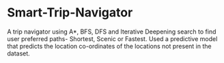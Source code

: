 # Smart-Trip-Navigator
A trip navigator using A*, BFS, DFS and Iterative Deepening search to find user preferred paths- Shortest, Scenic or Fastest. Used a predictive model that predicts the location co-ordinates of the locations not present in the dataset.
